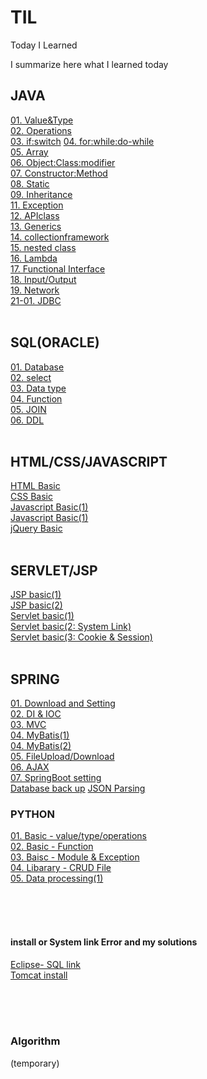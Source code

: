 # TIL
Today I Learned

I summarize here what I learned today

## JAVA
<a href='./JAVA/01. Value&Type.md'>01. Value&Type</a><br>
<a href='./JAVA/02. Operations.md'>02. Operations</a><br>
<a href='./JAVA/03. if:switch.md'>03. if:switch</a>
<a href='./JAVA/04. for:while:do-while.md'>04. for:while:do-while</a><br>
<a href='./JAVA/05. Array.md'>05. Array</a><br>
<a href='./JAVA/06. Object:Class:modifier.md'>06. Object:Class:modifier</a><br>
<a href='./JAVA/07. Constructor:Method.md'>07. Constructor:Method</a><br>
<a href='./JAVA/08. Static.md'>08. Static</a><br>
<a href='/JAVA/09. Inheritance.md'>09. Inheritance</a><br>
<a href='/JAVA/11. Exception.md'>11. Exception</a><br>
<a href='/JAVA/12. APIclass.md'>12. APIclass</a><br>
<a href='/JAVA/13. Generics.md'>13. Generics</a><br>
<a href='/JAVA/14. collectionframework.md'>14. collectionframework</a><br>
<a href='/JAVA/15. nested class.md'>15. nested class</a><br>
<a href='/JAVA/16. Lambda.md'>16. Lambda</a><br>
<a href='/JAVA/17. Functional Interface.md'>17. Functional Interface</a><br>
<a href='/JAVA/18. I:O.md'>18. Input/Output</a><br>
<a href='/JAVA/19. java.net.md'>19. Network</a><br>
<a href='/JAVA/21-01. JDBC.md'>21-01. JDBC</a><br>
<br>

## SQL(ORACLE)
<a href='/ORACLE/01. Database.md'>01. Database</a><br>
<a href='/ORACLE/02. select.md'>02. select</a><br>
<a href='/ORACLE/03. 데이터형식.md'>03. Data type</a><br>
<a href='/ORACLE/04. Function.md'>04. Function</a><br>
<a href='/ORACLE/05. JOIN.md'>05. JOIN</a><br>
<a href='/ORACLE/06. DDL.md'>06. DDL</a><br>
<br>

## HTML/CSS/JAVASCRIPT
<a href='/WEB/HTML .md'>HTML Basic</a><br>
<a href='/WEB/CSS.md'>CSS Basic</a><br>
<a href='/WEB/Javascript(1).md'>Javascript Basic(1)</a><br>
<a href='/WEB/Javascript(2).md'>Javascript Basic(1)</a><br>
<a href='/WEB/jQuery.md'>jQuery Basic</a><br>
<br>

## SERVLET/JSP
<a href='/SERVLET:JSP/JSP.md'>JSP basic(1)</a><br>
<a href='/SERVLET:JSP/JSP2_JSTL.md'>JSP basic(2)</a><br>
<a href='/SERVLET:JSP/Servlet.md'>Servlet basic(1)</a><br>
<a href='/SERVLET:JSP/Servlet2_연동.md'>Servlet basic(2: System Link)</a><br>
<a href='/SERVLET:JSP/Servlet3_cookie&session.md'>Servlet basic(3: Cookie & Session)</a><br>
<br>

## SPRING
<a href='https://github.com/2damlee/Spring/blob/master/다운:환경설정.md'>01. Download and Setting</a><br>
<a href='https://github.com/2damlee/Spring/blob/master/DI:IOC.md'>02. DI & IOC</a><br>
<a href='https://github.com/2damlee/Spring/blob/master/MVC.md'>03. MVC</a><br>
<a href='https://github.com/2damlee/Spring/blob/master/JDBC_MyBatis.md'>04. MyBatis(1)</a><br>
<a href='https://github.com/2damlee/Spring/blob/master/JDBC_MyBatis2.md'>04. MyBatis(2)</a><br>
<a href='https://github.com/2damlee/Spring/blob/master/FileUpload:Download:Mapping.md'>05. FileUpload/Download</a><br>
<a href='https://github.com/2damlee/Spring/blob/master/AJAX.md'>06. AJAX</a><br>
<a href='https://github.com/2damlee/Spring/blob/master/Springboot.md'>07. SpringBoot setting</a><br>
<a href='https://github.com/2damlee/Spring/blob/master/DB%20Backup:recovery.md'>Database back up</a>
<a href='/JAVA/JSON Parsing .mdry.md'>JSON Parsing</a>

### PYTHON
<a href='/PYTHON/BASIC.md'>01. Basic - value/type/operations</a><br>
<a href='/PYTHON/BASIC2_Fuction.md'>02. Basic - Function</a><br>
<a href='/PYTHON/BASIC3_Module:Exception.md'>03. Baisc - Module & Exception</a><br>
<a href='/PYTHON/File.md'>04. Libarary - CRUD File</a><br>
<a href='/PYTHON/Data processing.md'>05. Data processing(1)</a><br>


<br><br><br>
#### install or System link Error and my solutions
<a href='/SERVLET:JSP/Eclipse- SQL 연결 및 오류.md'> Eclipse- SQL link</a><br>
<a href='/WEB/Tomcat 설치:오류.md'> Tomcat install </a><br>



<br><br><br>
### Algorithm
(temporary)
<a href='/ALGORITHM/Algoritm_topic.md'></a><br>
